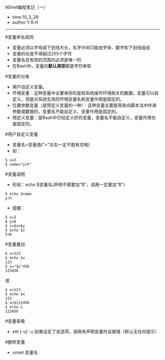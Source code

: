 #Shell编程笔记（一）
- time:15_3_29
- author:Y.R.H

****

#变量命名规则
- 变量必须以字母或下划线大头，名字中间只能由字母、数字和下划线组成
- 变量的长度不得超过255个字符
- 变量名在有效的范围内必须是唯一的
- 在Bash中，变量的**默认类型**都是字符串型

#变量的分类
- 用户自定义变量。
- 环境变量：这种变量中主要保存的是和系统操作环境相关的数据。变量可以自定义，但是对系统生效的环境变量名和变量作用是固定的。
- 位置参数变量（是预定义变量的一种）：这种变量主要是用来向脚本当中传递参数或数据的，变量名不能自定义，变量作用是固定的。
- 预定义变量：是Bash中已经定义好的变量，变量名不能自定义，变量作用也是固定的。

#用户自定义变量
- 变量名=变量值("="左右一定不能有空格)
- 如：
~~~shell
$ x=5
$ name="yrh"
~~~

#变量调用
- 形如：echo $变量名(声明不需要加"$"，调用一定要加"$")
~~~shell
$ echo $name
yrh
~~~
- 提醒：
~~~shell
$ x=5
$ y=6
$ z=$x+$y
$ echo $z
5+6
~~~

#变量叠加
~~~shell
$ x=123
$ echo $x
123
$ x="$x"456
123456
~~~
或
~~~shell
$ x=123
$ echo $x
123
$ x=${x}456
$ echo x
123456
~~~

#变量查看
- set [-u]
\-u 如果设定了该选项，调用未声明变量时会报错（默认无任何提示）

#删除变量
- unset 变量名














